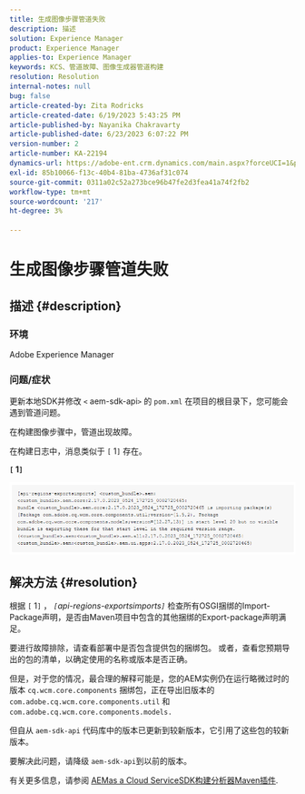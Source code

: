 ```yaml
---
title: 生成图像步骤管道失败
description: 描述
solution: Experience Manager
product: Experience Manager
applies-to: Experience Manager
keywords: KCS、管道故障、图像生成器管道构建
resolution: Resolution
internal-notes: null
bug: false
article-created-by: Zita Rodricks
article-created-date: 6/19/2023 5:43:25 PM
article-published-by: Nayanika Chakravarty
article-published-date: 6/23/2023 6:07:22 PM
version-number: 2
article-number: KA-22194
dynamics-url: https://adobe-ent.crm.dynamics.com/main.aspx?forceUCI=1&pagetype=entityrecord&etn=knowledgearticle&id=116e6dc8-c80e-ee11-8f6d-6045bd006b3d
exl-id: 85b10066-f13c-40b4-81ba-4736af31c074
source-git-commit: 0311a02c52a273bce96b47fe2d3fea41a74f2fb2
workflow-type: tm+mt
source-wordcount: '217'
ht-degree: 3%

---
```


# 生成图像步骤管道失败

## 描述 {#description}


### 环境

Adobe Experience Manager

### 问题/症状

更新本地SDK并修改 `<` aem-sdk-api`>`  的 `pom.xml` 在项目的根目录下，您可能会遇到管道问题。

在构建图像步骤中，管道出现故障。

在构建日志中，消息类似于 `[` 1`]`  存在。

<b>`[` 1`]` </b>

<b>![](assets/___9f82ca57-ec11-ee11-8f6d-6045bd0067ea___.png)</b>


## 解决方法 {#resolution}


根据 `[` 1`]` ， *`[`api-regions-exportsimports`]`* 检查所有OSGI捆绑的Import-Package声明，是否由Maven项目中包含的其他捆绑的Export-package声明满足。

要进行故障排除，请查看部署中是否包含提供包的捆绑包。 或者，查看您预期导出的包的清单，以确定使用的名称或版本是否正确。

但是，对于您的情况，最合理的解释可能是，您的AEM实例仍在运行略微过时的版本 `cq.wcm.core.components` 捆绑包，正在导出旧版本的 `com.adobe.cq.wcm.core.components.util` 和 `com.adobe.cq.wcm.core.components.models.`

但自从 `aem-sdk-api` 代码库中的版本已更新到较新版本，它引用了这些包的较新版本。

要解决此问题，请降级 `aem-sdk-api`到以前的版本。

有关更多信息，请参阅 [AEMas a Cloud ServiceSDK构建分析器Maven插件](https://experienceleague.adobe.com/docs/experience-manager-core-components/using/developing/archetype/build-analyzer-maven-plugin.html?lang=zh-Hans).
